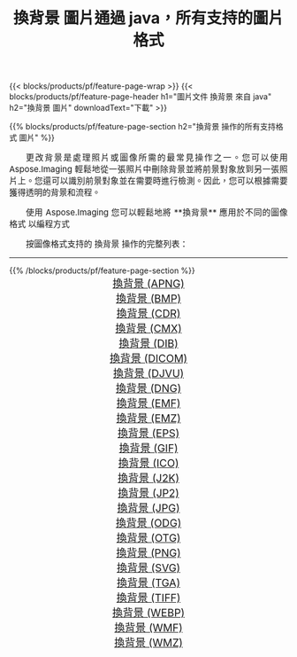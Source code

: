 ﻿---
title: 換背景 圖片通過 java，所有支持的圖片格式 
weight: 3920
url: /zh-hant/java/change-background/ 
lang: zh-hant
langdirlevel: 2
locales: zh-hans,ja,it,ru,de,es,fr,nl,id,lt,pl,pt,vi,tr,ko,zh-hant,ar,hi,th,sv,cs,uk,he
description: 使用 Aspose.Imaging 你可以輕鬆地通過 java 獲取 換背景 圖像
---

{{< blocks/products/pf/feature-page-wrap >}}
{{< blocks/products/pf/feature-page-header h1="圖片文件 換背景 來自 java" h2="換背景 圖片" downloadText="下載" >}}


{{% blocks/products/pf/feature-page-section  h2="換背景 操作的所有支持格式 圖片" %}}
<p align="justify" style="text-indent:2em;font-size:15px;">
更改背景是處理照片或圖像所需的最常見操作之一。您可以使用 Aspose.Imaging 輕鬆地從一張照片中刪除背景並將前景對象放到另一張照片上。您還可以識別前景對象並在需要時進行檢測。因此，您可以根據需要獲得透明的背景和流程。
</p>
<p align="justify" style="text-indent:2em;font-size:15px;">
使用 Aspose.Imaging 您可以輕鬆地將 **換背景** 應用於不同的圖像格式 以編程方式
</p>
<p align="justify" style="text-indent:2em;font-size:15px;">
按圖像格式支持的 換背景 操作的完整列表：
</p>
<hr/>
{{% /blocks/products/pf/feature-page-section %}}
<div class="container-fluid productfamilypage bg-gray">
    <div class="convertypes bg-gray agp-content section">
        <div class="container">
		<div class="row other-converters" style="gap: 10px;font-size: 19px;text-align:center;">
		    <div class='col-md-2 other-converter remove-lp remove-rp'><a href="/imaging/zh-hant/java/change-background/apng/" style="padding:15px;">換背景 (APNG)</a></div><div class='col-md-2 other-converter remove-lp remove-rp'><a href="/imaging/zh-hant/java/change-background/bmp/" style="padding:15px;">換背景 (BMP)</a></div><div class='col-md-2 other-converter remove-lp remove-rp'><a href="/imaging/zh-hant/java/change-background/cdr/" style="padding:15px;">換背景 (CDR)</a></div><div class='col-md-2 other-converter remove-lp remove-rp'><a href="/imaging/zh-hant/java/change-background/cmx/" style="padding:15px;">換背景 (CMX)</a></div><div class='col-md-2 other-converter remove-lp remove-rp'><a href="/imaging/zh-hant/java/change-background/dib/" style="padding:15px;">換背景 (DIB)</a></div><div class='col-md-2 other-converter remove-lp remove-rp'><a href="/imaging/zh-hant/java/change-background/dicom/" style="padding:15px;">換背景 (DICOM)</a></div><div class='col-md-2 other-converter remove-lp remove-rp'><a href="/imaging/zh-hant/java/change-background/djvu/" style="padding:15px;">換背景 (DJVU)</a></div><div class='col-md-2 other-converter remove-lp remove-rp'><a href="/imaging/zh-hant/java/change-background/dng/" style="padding:15px;">換背景 (DNG)</a></div><div class='col-md-2 other-converter remove-lp remove-rp'><a href="/imaging/zh-hant/java/change-background/emf/" style="padding:15px;">換背景 (EMF)</a></div><div class='col-md-2 other-converter remove-lp remove-rp'><a href="/imaging/zh-hant/java/change-background/emz/" style="padding:15px;">換背景 (EMZ)</a></div><div class='col-md-2 other-converter remove-lp remove-rp'><a href="/imaging/zh-hant/java/change-background/eps/" style="padding:15px;">換背景 (EPS)</a></div><div class='col-md-2 other-converter remove-lp remove-rp'><a href="/imaging/zh-hant/java/change-background/gif/" style="padding:15px;">換背景 (GIF)</a></div><div class='col-md-2 other-converter remove-lp remove-rp'><a href="/imaging/zh-hant/java/change-background/ico/" style="padding:15px;">換背景 (ICO)</a></div><div class='col-md-2 other-converter remove-lp remove-rp'><a href="/imaging/zh-hant/java/change-background/j2k/" style="padding:15px;">換背景 (J2K)</a></div><div class='col-md-2 other-converter remove-lp remove-rp'><a href="/imaging/zh-hant/java/change-background/jp2/" style="padding:15px;">換背景 (JP2)</a></div><div class='col-md-2 other-converter remove-lp remove-rp'><a href="/imaging/zh-hant/java/change-background/jpg/" style="padding:15px;">換背景 (JPG)</a></div><div class='col-md-2 other-converter remove-lp remove-rp'><a href="/imaging/zh-hant/java/change-background/odg/" style="padding:15px;">換背景 (ODG)</a></div><div class='col-md-2 other-converter remove-lp remove-rp'><a href="/imaging/zh-hant/java/change-background/otg/" style="padding:15px;">換背景 (OTG)</a></div><div class='col-md-2 other-converter remove-lp remove-rp'><a href="/imaging/zh-hant/java/change-background/png/" style="padding:15px;">換背景 (PNG)</a></div><div class='col-md-2 other-converter remove-lp remove-rp'><a href="/imaging/zh-hant/java/change-background/svg/" style="padding:15px;">換背景 (SVG)</a></div><div class='col-md-2 other-converter remove-lp remove-rp'><a href="/imaging/zh-hant/java/change-background/tga/" style="padding:15px;">換背景 (TGA)</a></div><div class='col-md-2 other-converter remove-lp remove-rp'><a href="/imaging/zh-hant/java/change-background/tiff/" style="padding:15px;">換背景 (TIFF)</a></div><div class='col-md-2 other-converter remove-lp remove-rp'><a href="/imaging/zh-hant/java/change-background/webp/" style="padding:15px;">換背景 (WEBP)</a></div><div class='col-md-2 other-converter remove-lp remove-rp'><a href="/imaging/zh-hant/java/change-background/wmf/" style="padding:15px;">換背景 (WMF)</a></div><div class='col-md-2 other-converter remove-lp remove-rp'><a href="/imaging/zh-hant/java/change-background/wmz/" style="padding:15px;">換背景 (WMZ)</a></div>
                </div>
        </div>
    </div>
</div>
<br/>
